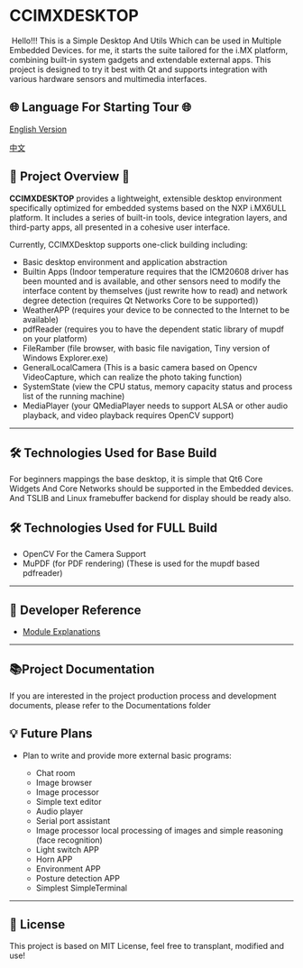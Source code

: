 # CCIMXDESKTOP

​	Hello!!! This is a Simple Desktop And Utils Which can be used in Multiple Embedded Devices. for me, it starts the suite tailored for the i.MX platform, combining built-in system gadgets and extendable external apps. This project is designed to try it best with Qt and supports integration with various hardware sensors and multimedia interfaces.

## 🌐 Language For Starting Tour 🌐

[English Version](./README_EN.md)

[中文](./README.md)

## 🌟 Project Overview 🌟

**CCIMXDESKTOP** provides a lightweight, extensible desktop environment specifically optimized for embedded systems based on the NXP i.MX6ULL platform. It includes a series of built-in tools, device integration layers, and third-party apps, all presented in a cohesive user interface.

Currently, CCIMXDesktop supports one-click building including:

- Basic desktop environment and application abstraction
- Builtin Apps (Indoor temperature requires that the ICM20608 driver has been mounted and is available, and other sensors need to modify the interface content by themselves (just rewrite how to read) and network degree detection (requires Qt Networks Core to be supported))
- WeatherAPP (requires your device to be connected to the Internet to be available)
- pdfReader (requires you to have the dependent static library of mupdf on your platform)
- FileRamber (file browser, with basic file navigation, Tiny version of Windows Explorer.exe)
- GeneralLocalCamera (This is a basic camera based on Opencv VideoCapture, which can realize the photo taking function)
- SystemState (view the CPU status, memory capacity status and process list of the running machine)
- MediaPlayer (your QMediaPlayer needs to support ALSA or other audio playback, and video playback requires OpenCV support)

------

## 🛠️ Technologies Used for Base Build

For beginners mappings the base desktop, it is simple that Qt6 Core Widgets And Core Networks should be supported in the  Embedded devices. And TSLIB and Linux framebuffer backend for display should be ready also.

## 🛠️ Technologies Used for FULL Build

- OpenCV For the Camera Support
- MuPDF (for PDF rendering)     (These is used for the mupdf based pdfreader)

------

## 🧩 Developer Reference

- [Module Explanations](Components-explain-EN.md)

---

## 📚Project Documentation

If you are interested in the project production process and development documents, please refer to the Documentations folder

## 💡 Future Plans

- Plan to write and provide more external basic programs:

  - Chat room
  - Image browser
  - Image processor
  - Simple text editor
  - Audio player
  - Serial port assistant
  - Image processor local processing of images and simple reasoning (face recognition)
  - Light switch APP
  - Horn APP
  - Environment APP
  - Posture detection APP
  - Simplest SimpleTerminal

------

## 📝 License

This project is based on MIT License, feel free to transplant, modified and use!
